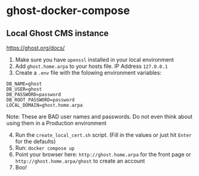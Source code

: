 # ghost-docker-compose

## Local Ghost CMS instance
https://ghost.org/docs/

1. Make sure you have `openssl` installed in your local environment
2. Add `ghost.home.arpa` to your hosts file. IP Address `127.0.0.1`
3. Create a `.env` file with the folowing environment variables:
```
DB_NAME=ghost
DB_USER=ghost
DB_PASSWORD=password
DB_ROOT_PASSWORD=password
LOCAL_DOMAIN=ghost.home.arpa
```
Note: These are BAD user names and passwords. Do not even think about using them in a Production environment

4. Run the `create_local_cert.sh` script. (Fill in the values or just hit `Enter` for the defaults)
5. Run: `docker compose up`
6. Point your browser here: `http://ghost.home.arpa` for the front page or `http://ghost.home.arpa/ghost` to create an account
7. Boo! 

